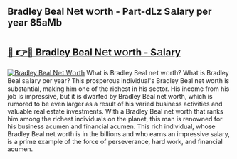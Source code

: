 ## Bradley Beal N𝚎t w𝚘rth - Part-dLz S𝚊lary per year 85aMb

# <h2><a href="http://gc3vew.nevu.top/?p=Bradley+Beal">🔗 👉🔴 Bradley Beal N𝚎t w𝚘rth - S𝚊lary</a></h2>

[![Bradley Beal N𝚎t W𝚘rth](https://i.imgur.com/Oavwk0R.jpeg)](http://gc3vew.nevu.top/?p=Bradley+Beal)
What is Bradley Beal n𝚎t w𝚘rth? What is Bradley Beal s𝚊lary per year?
This prosperous individual's Bradley Beal net worth is substantial, making him one of the richest in his sector. His income from his job is impressive, but it is dwarfed by Bradley Beal net worth, which is rumored to be even larger as a result of his varied business activities and valuable real estate investments. With a Bradley Beal net worth that ranks him among the richest individuals on the planet, this man is renowned for his business acumen and financial acumen. This rich individual, whose Bradley Beal net worth is in the billions and who earns an impressive salary, is a prime example of the force of perseverance, hard work, and financial acumen.
